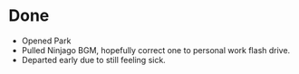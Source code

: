 # Done

- Opened Park
- Pulled Ninjago BGM, hopefully correct one to personal work flash drive.
- Departed early due to still feeling sick.
